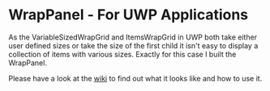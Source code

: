 # WrapPanel - For UWP Applications
As the VariableSizedWrapGrid and ItemsWrapGrid in UWP both take either user defined sizes or take the size of the first child it isn't easy to display a collection of items with various sizes. Exactly for this case I built the WrapPanel.

Please have a look at the [wiki](https://github.com/bkardol/wrappanel/wiki) to find out what it looks like and how to use it.
